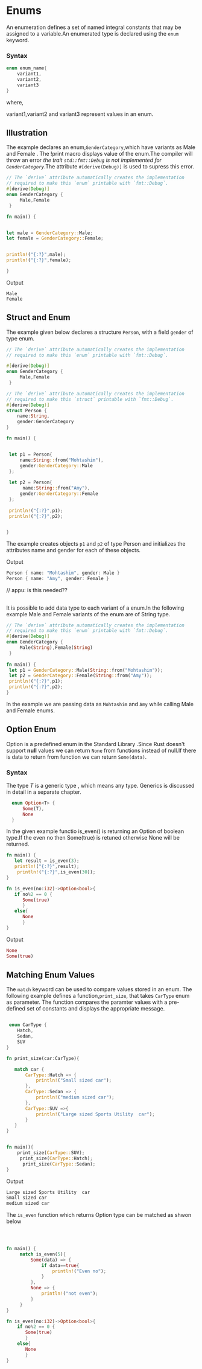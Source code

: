 # Enums
An enumeration defines a set of named integral constants that may be assigned to a variable.An enumerated type is declared using the `enum` keyword. 

 ### Syntax

```rust
enum enum_name{
    variant1,
    variant2,
    variant3
}

```
where,

variant1,variant2 and variant3 represent values in an enum.

## Illustration

The example declares an enum,`GenderCategory`,which have variants as Male and Female . The !print macro displays value of the enum.The compiler will throw an error *the trait `std::fmt::Debug` is not implemented for `GenderCategory`*.The attribute `#[derive(Debug)]` is used to supress this error.

```rust
// The `derive` attribute automatically creates the implementation
// required to make this `enum` printable with `fmt::Debug`.
#[derive(Debug)]
enum GenderCategory {
     Male,Female
 }

fn main() {


let male = GenderCategory::Male;
let female = GenderCategory::Female;


println!("{:?}",male);
println!("{:?}",female);

}
```
Output

```
Male
Female
```

## Struct and Enum

The example given below declares a structure `Person`, with a field `gender` of type enum.

```rust
// The `derive` attribute automatically creates the implementation
// required to make this `enum` printable with `fmt::Debug`.

#[derive(Debug)]
enum GenderCategory {
     Male,Female
 }

// The `derive` attribute automatically creates the implementation
// required to make this `struct` printable with `fmt::Debug`.
#[derive(Debug)]
struct Person {
    name:String,
    gender:GenderCategory
}

fn main() {


 let p1 = Person{
     name:String::from("Mohtashim"),
     gender:GenderCategory::Male
 };
 
 let p2 = Person{
      name:String::from("Amy"),
     gender:GenderCategory::Female
 };
 
 println!("{:?}",p1);
 println!("{:?}",p2);


}


```
The example creates objects `p1` and `p2` of type Person and initializes the attributes name and gender for each of these objects.

Output

```rust
Person { name: "Mohtashim", gender: Male }
Person { name: "Amy", gender: Female }
```

// appu: is this needed?? 
## 

It is possible to add data type to each variant of a enum.In the following example Male and Female variants of the enum are of String type.

```rust
// The `derive` attribute automatically creates the implementation
// required to make this `enum` printable with `fmt::Debug`.
#[derive(Debug)]
enum GenderCategory {
     Male(String),Female(String)
 }
 
fn main() {
 let p1 = GenderCategory::Male(String::from("Mohtashim"));
 let p2 = GenderCategory::Female(String::from("Amy"));
 println!("{:?}",p1);
 println!("{:?}",p2);
}

```

In the example we are passing data as `Mohtashim` and `Amy` while calling Male and Female enums.

## Option Enum

Option is a predefined enum in the Standard Library .Since Rust doesn't support **null** values  we can return `None` from functions instead of null.If there is data to return from function we can return `Some(data)`. 

### Syntax
The type *T* is a generic type , which means any type. Generics is discussed in detail in a separate chapter.

```rust
  enum Option<T> {
      Some(T),
      None
  }
```

 In the given example functio is_even() is returning an Option<bool> of boolean type.If the even no then Some(true) is retuned otherwise None will be returned.
 
 ```rust
fn main() {
    let result = is_even(3);
    println!("{:?}",result);
     println!("{:?}",is_even(30));
}

fn is_even(no:i32)->Option<bool>{
    if no%2 == 0 {
       Some(true)
       }
    else{
       None
       }
}

```

Output

```rust
None
Some(true)
```



## Matching Enum Values

The `match` keyword can be used to compare values stored in an enum. The following example defines a function,`print_size`, that takes `CarType` enum as parameter. The function compares the paramter values with a pre-defined set of constants and displays the appropriate message.

```rust

 enum CarType {
    Hatch,
    Sedan,
    SUV
}

fn print_size(car:CarType){

   match car {
       CarType::Hatch => {
           println!("Small sized car");
       },
       CarType::Sedan => {
           println!("medium sized car");
       },
       CarType::SUV =>{
           println!("Large sized Sports Utility  car");
       }
   }
}


fn main(){
    print_size(CarType::SUV);
     print_size(CarType::Hatch);
      print_size(CarType::Sedan);
}

```

Output

```rust
Large sized Sports Utility  car
Small sized car
medium sized car

```

The `is_even` function which returns Option type can be matched as shwon below

```rust


 
fn main() {
     match is_even(5){
         Some(data) => {
             if data==true{
                 println!("Even no");
             }
         },
         None => {
             println!("not even");
         }
     }
}

fn is_even(no:i32)->Option<bool>{
    if no%2 == 0 {
       Some(true)
       }
    else{
       None
       }
}

```
